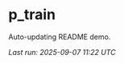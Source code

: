 # p_train

Auto-updating README demo.

<!--START_SECTION:status-->
_Last run: 2025-09-07 11:22 UTC_
<!--END_SECTION:status-->



















































































































































































































































































































































































